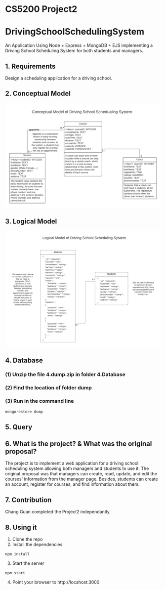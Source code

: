 # CS5200 Project2

# DrivingSchoolSchedulingSystem
An Application Using Node + Express + MongoDB + EJS implementing a Driving School Scheduling System for both students and managers.

## 1. Requirements

Design a scheduling application for a driving school. 


## 2. Conceptual Model

![alt text](https://github.com/guanchang98/DatabaseProject2/blob/main/2.ConceptualModel(MongoDB).png?raw=true)

	
## 3. Logical Model

![alt text](https://github.com/guanchang98/DatabaseProject2/blob/main/3.LogicalModel/3.LogicalModel(MongoDB).png?raw=true)

	
## 4. Database

### (1) Unzip the file 4.dump.zip in folder 4.Database

### (2) Find the location of folder dump

### (3) Run in the command line

```
mongorestore dump
```

## 5. Query
	
## 6. What is the project? & What was the original proposal?

The project is to implement a web application for a driving school scheduling system allowing both managers and students to use it. The original proposal was that managers can create, read, update, and edit the courses' information from the manager page. Besides, students can create an account, register for courses, and find information about them.

## 7. Contribution


Chang Guan completed the Project2 independantly.

	




## 8. Using it

1) Clone the repo
2) Install the dependencies

```
npm install
```


3) Start the server

```
npm start
```

4) Point your browser to http://locahost:3000


